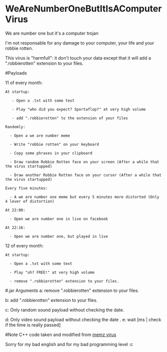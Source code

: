 # WeAreNumberOneButItIsAComputerVirus
We are number one but it's a computer trojan


I'm not responsable for any damage to your computer, your life and your robbie rotten.

This virus is "harmfull": it don't touch your data except that it will add a ".robbierotten" extension to your files.



#Payloads

  11 of every month:

    At startup: 
    
       - Open a .txt with some text
       
       - Play "who did you expect? Sportaflop?" at very high volume
       
       - add ".robbierotten" to the extension of your files
       
    Randomly:
    
      - Open a we are number meme
      
      - Write "robbie rotten" on your keyboard
      
      - Copy some phrases in your clipboard
      
      - Draw random Robbie Rotten face on your screen (After a while that the virus startupped)
      
      - Draw another Robbie Rotten face on your cursor (After a while that the virus startupped)
      
    Every five minutes:
    
      - A we are number one meme but every 5 minutes more distorted (Only 4 lever of distortion)
      
    At 22:00:
    
      - Open we are number one in live on facebook
      
    At 22:16:
    
      - Open we are number one, but played in live
  
  12 of every month:
  
    At startup:
      
      - Open a .txt with some text
      
      - Play "uh? FREE!" at very high volume
      
      - remove ".robbierotten" extension to your files.
      
#.jar Arguments
  a: remove ".robbierotten" extension to your files.
  
  b: add ".robbierotten" extension to your files.
  
  c: Only random sound payload without checking the date.
  
  d: Only video sound payload without checking the date
  .
  e: wait [ms | check if the time is really passed]
  
  
#Note
C++ code taken and modified from [memz virus](https://github.com/Leurak/MEMZ)





Sorry for my bad english and for my bad programming level :c
